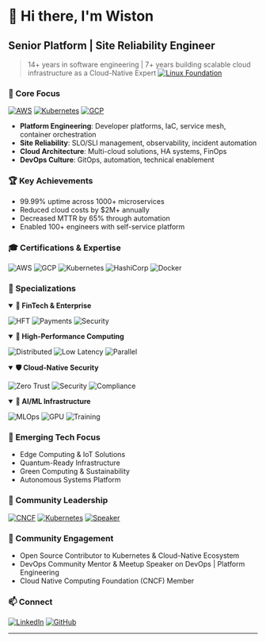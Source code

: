 # 👋 Hi there, I'm Wiston

## Senior Platform | Site Reliability Engineer

> 14+ years in software engineering | 7+ years building scalable cloud infrastructure as a Cloud-Native Expert
> [![Linux Foundation](https://img.shields.io/badge/Linux%20Foundation-Certified-003366?style=for-the-badge&logo=linux-foundation&logoColor=white)](https://www.credly.com/users/wiston)


### 🎯 Core Focus
[![AWS](https://img.shields.io/badge/AWS-232F3E?style=for-the-badge&logo=amazon-aws&logoColor=white)](https://www.credly.com/users/wiston)
[![Kubernetes](https://img.shields.io/badge/kubernetes-326ce6.svg?&style=for-the-badge&logo=kubernetes&logoColor=white)](https://www.credly.com/users/wiston)
[![GCP](https://img.shields.io/badge/Google_Cloud-4285F4?style=for-the-badge&logo=google-cloud&logoColor=white)](https://www.credly.com/users/wiston)
- **Platform Engineering**: Developer platforms, IaC, service mesh, container orchestration
- **Site Reliability**: SLO/SLI management, observability, incident automation
- **Cloud Architecture**: Multi-cloud solutions, HA systems, FinOps
- **DevOps Culture**: GitOps, automation, technical enablement

### 🏆 Key Achievements
- 99.99% uptime across 1000+ microservices
- Reduced cloud costs by $2M+ annually
- Decreased MTTR by 65% through automation
- Enabled 100+ engineers with self-service platform


### 🎓 Certifications & Expertise
![AWS](https://img.shields.io/badge/AWS-8x_Certified-FF9900?style=flat-square&logo=amazon-aws)
![GCP](https://img.shields.io/badge/GCP-5x_Certified-4285F4?style=flat-square&logo=google-cloud)
![Kubernetes](https://img.shields.io/badge/Kubernetes-CKA%20%7C%20CKAD-326ce6?style=flat-square&logo=kubernetes)
![HashiCorp](https://img.shields.io/badge/HashiCorp-Vault%20%7C%20Terraform-000000?style=flat-square&logo=hashicorp)
![Docker](https://img.shields.io/badge/Docker-DCA-2496ED?style=flat-square&logo=docker)


### 🌟 Specializations

<details open>
<summary><b>🏦 FinTech & Enterprise</b></summary>

![HFT](https://img.shields.io/badge/HFT-Infrastructure-FF4A00?style=for-the-badge)
![Payments](https://img.shields.io/badge/Payment-Systems-00457C?style=for-the-badge)
![Security](https://img.shields.io/badge/Compliance-SOC2-00B268?style=for-the-badge)

</details>

<details open>
<summary><b>🚀 High-Performance Computing</b></summary>

![Distributed](https://img.shields.io/badge/Distributed-Computing-FF6B6B?style=for-the-badge)
![Low Latency](https://img.shields.io/badge/Low_Latency-Systems-4C75A3?style=for-the-badge)
![Parallel](https://img.shields.io/badge/Parallel-Processing-00C7B7?style=for-the-badge)

</details>

<details open>
<summary><b>🛡️ Cloud-Native Security</b></summary>

![Zero Trust](https://img.shields.io/badge/Zero_Trust-Architecture-231F20?style=for-the-badge)
![Security](https://img.shields.io/badge/Security-Automation-D24939?style=for-the-badge)
![Compliance](https://img.shields.io/badge/Automated-Compliance-7957D5?style=for-the-badge)

</details>

<details open>
<summary><b>🤖 AI/ML Infrastructure</b></summary>

![MLOps](https://img.shields.io/badge/MLOps-Platform-FF6F00?style=for-the-badge)
![GPU](https://img.shields.io/badge/GPU-Clusters-76B900?style=for-the-badge)
![Training](https://img.shields.io/badge/Training-Pipelines-792EE5?style=for-the-badge)

</details>

### 🔮 Emerging Tech Focus
- Edge Computing & IoT Solutions
- Quantum-Ready Infrastructure
- Green Computing & Sustainability
- Autonomous Systems Platform

### 🤝 Community Leadership
[![CNCF](https://img.shields.io/badge/CNCF-Member-231F20?style=for-the-badge&logo=cncf&logoColor=white)](https://www.cncf.io/)
[![Kubernetes](https://img.shields.io/badge/Kubernetes-Contributor-326CE5?style=for-the-badge&logo=kubernetes&logoColor=white)](https://kubernetes.io/)
[![Speaker](https://img.shields.io/badge/Conference-Speaker-FE5196?style=for-the-badge&logo=microsoft-academic&logoColor=white)](https://www.linkedin.com/in/wiston/)

### 🤝 Community Engagement
- Open Source Contributor to Kubernetes & Cloud-Native Ecosystem
- DevOps Community Mentor & Meetup Speaker on DevOps | Platform Engineering
- Cloud Native Computing Foundation (CNCF) Member


### 📫 Connect
[![LinkedIn](https://img.shields.io/badge/LinkedIn-0077B5?style=for-the-badge&logo=linkedin&logoColor=white)](https://www.linkedin.com/in/wiston/)
[![GitHub](https://img.shields.io/badge/GitHub-100000?style=for-the-badge&logo=github&logoColor=white)](https://github.com/wistonk)

---


